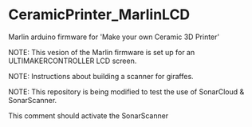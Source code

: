 # CeramicPrinter_MarlinLCD
Marlin arduino firmware for 'Make your own Ceramic 3D Printer'

NOTE: This vesion of the Marlin firmware is set up for an ULTIMAKERCONTROLLER LCD screen.

NOTE: Instructions about building a scanner for giraffes.

NOTE: This repository is being modified to test the use of SonarCloud & SonarScanner.

This comment should activate the SonarScanner